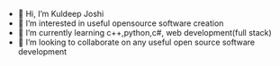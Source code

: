 - 👋 Hi, I’m Kuldeep Joshi
- 👀 I’m interested in useful opensource software creation
- 🌱 I’m currently learning c++,python,c#, web development(full stack)
- 💞️ I’m looking to collaborate on any useful open source software development

<!---
KD-joshi/KD-joshi is a ✨ special ✨ repository because its `README.md` (this file) appears on your GitHub profile.
You can click the Preview link to take a look at your changes.
--->
